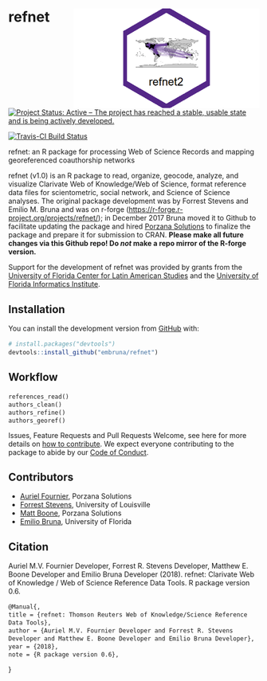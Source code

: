 # refnet <img src="man/figures/refnethex.png" height="200" align="right">

[![Project Status: Active – The project has reached a stable, usable state and is being actively developed.](http://www.repostatus.org/badges/latest/active.svg)](http://www.repostatus.org/#active)  

[![Travis-CI Build Status](https://travis-ci.org/embruna/refnet.svg?branch=master)](https://travis-ci.org/embruna/refnet)

refnet: an R package for processing Web of Science Records and mapping georeferenced coauthorship networks

refnet (v1.0) is an R package to read, organize, geocode, analyze, and visualize Clarivate Web of Knowledge/Web of Science, format reference data files for scientometric, social network, and Science of Science analyses. The original package development was by Forrest Stevens and Emilio M. Bruna and was on r-forge (https://r-forge.r-project.org/projects/refnet/); in December 2017 Bruna moved it to Github to facilitate updating the package and hired [Porzana Solutions](https://github.com/aurielfournier) to finalize the package and prepare it for submission to CRAN.  <b>Please make all future changes via this Github repo! Do *not* make a repo mirror of the R-forge version.</b> 

Support for the development of refnet was provided by grants from the [University of Florida Center for Latin American Studies](http://www.latam.ufl.edu/) and the [University of Florida Informatics Institute](https://informatics.institute.ufl.edu/).

## Installation

You can install the development version from [GitHub](https://github.com/) with:

``` r
# install.packages("devtools")
devtools::install_github("embruna/refnet")
```

## Workflow

```{r example, eval=FALSE}
references_read()
authors_clean()
authors_refine()
authors_georef()
```

Issues, Feature Requests and Pull Requests Welcome, see here for more details on [how to contribute](https://github.com/embruna/refnet/blob/master/CONTRIBUTING.md). We expect everyone contributing to the package to abide by our [Code of Conduct](https://github.com/embruna/refnet/blob/master/CODE_OF_CONDUCT.md). 


## Contributors
* [Auriel Fournier](https://github.com/aurielfournier), Porzana Solutions
* [Forrest Stevens](http://forreststevens.com/teaching/research.html), University of Louisville
* [Matt Boone](https://github.com/birderboone), Porzana Solutions
* [Emilio Bruna](https://github.com/embruna), University of Florida

## Citation

Auriel M.V. Fournier Developer, Forrest R.
  Stevens Developer, Matthew E. Boone Developer
  and Emilio Bruna Developer (2018). refnet:
  Clarivate Web of Knowledge / Web of Science  Reference Data Tools. R package version
  0.6.
  
    @Manual{,
    title = {refnet: Thomson Reuters Web of Knowledge/Science Reference Data Tools},
    author = {Auriel M.V. Fournier Developer and Forrest R. Stevens Developer and Matthew E. Boone Developer and Emilio Bruna Developer},
    year = {2018},
    note = {R package version 0.6},
  }
  
  
